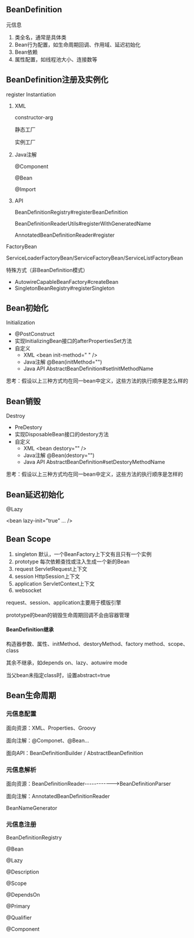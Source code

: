 ## BeanDefinition

元信息

1. 类全名，通常是具体类
2. Bean行为配置，如生命周期回调、作用域、延迟初始化
3. Bean依赖
4. 属性配置，如线程池大小、连接数等

## BeanDefinition注册及实例化

register Instantiation

1. XML

    constructor-arg

    静态工厂

    实例工厂

2. Java注解

    @Component

    @Bean

    @Import

3. API

    BeanDefinitionRegistry#registerBeanDefinition

    BeanDefinitionReaderUtils#registerWithGeneratedName

    AnnotatedBeanDefinitionReader#register

FactoryBean

ServiceLoaderFactoryBean/ServiceFactoryBean/ServiceListFactoryBean

特殊方式（非BeanDefinition模式）
* AutowireCapableBeanFactory#createBean
* SingletonBeanRegistry#registerSingleton

## Bean初始化

Initialization

* @PostConstruct
* 实现InitializingBean接口的afterPropertiesSet方法
* 自定义
    * XML  \<bean init-method="  " />
    * Java注解   @Bean(initMethod="")
    * Java API  AbstractBeanDefinition#setInitMethodName

思考：假设以上三种方式均在同一bean中定义，这些方法的执行顺序是怎么样的

## Bean销毁

Destroy

* PreDestory
* 实现DisposableBean接口的destory方法
* 自定义
    * XML \<bean destory="" />
    * Java注解  @Bean(destory="")
    * Java API   AbstractBeanDefinition#setDestoryMethodName

思考：假设以上三种方式均在同一bean中定义，这些方法的执行顺序是怎样的

## Bean延迟初始化

@Lazy

<bean lazy-init=”true” ... />

## Bean Scope

1. singleton     默认，一个BeanFactory上下文有且只有一个实例
2. prototype   每次依赖查找或注入生成一个新的Bean
3. request       ServletRequest上下文
4. session        HttpSession上下文
5. application  ServletContext上下文
6. websocket

request、session、application主要用于模版引擎

prototype的bean的销毁生命周期回调不会由容器管理

#### BeanDefinition继承

构造器参数、属性、initMethod、destoryMethod、factory method、scope、class

其余不继承，如depends on、lazy、aotuwire mode

当父bean未指定class时，设置abstract=true

## Bean生命周期

### 元信息配置

面向资源：XML、Properties、Groovy

面向注解：@Componet、@Bean...

面向API：BeanDefinitionBuilder / AbstractBeanDefinition

### 元信息解析 

面向资源：BeanDefinitionReader------------>BeanDefinitionParser  

面向注解：AnnotatedBeanDefinitionReader

BeanNameGenerator

### 元信息注册

BeanDefinitionRegistry



@Bean

@Lazy

@Description

@Scope

@DependsOn

@Primary

@Qualifier

@Component